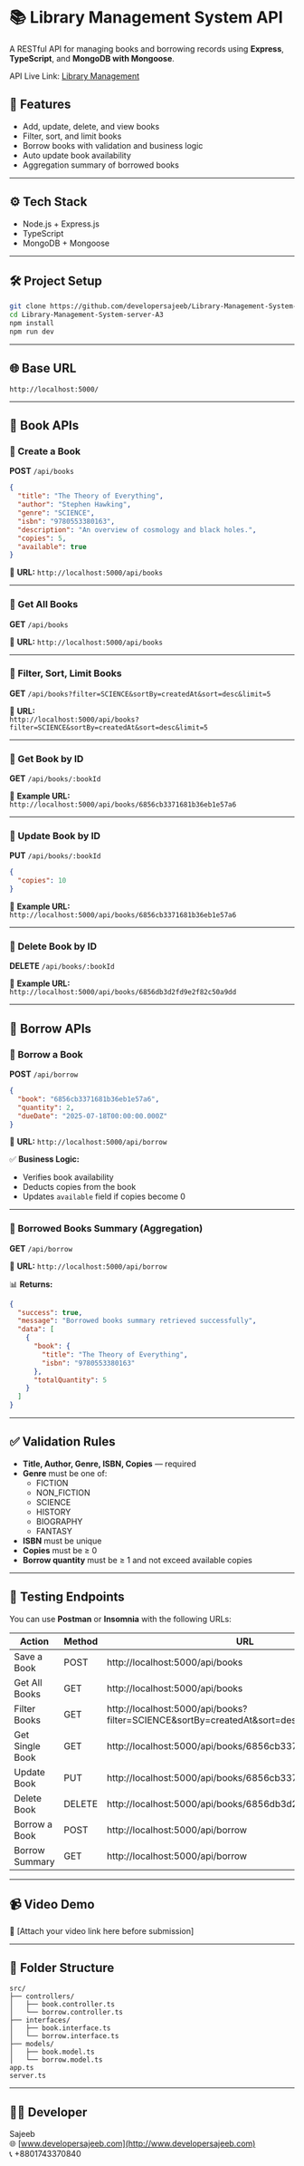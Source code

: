 
# 📚 Library Management System API

A RESTful API for managing books and borrowing records using **Express**, **TypeScript**, and **MongoDB with Mongoose**.

API Live Link: [Library Management](#)

## 🚀 Features

- Add, update, delete, and view books
- Filter, sort, and limit books
- Borrow books with validation and business logic
- Auto update book availability
- Aggregation summary of borrowed books

---

## ⚙️ Tech Stack

- Node.js + Express.js
- TypeScript
- MongoDB + Mongoose

---

## 🛠️ Project Setup

```bash
git clone https://github.com/developersajeeb/Library-Management-System-server-A3
cd Library-Management-System-server-A3
npm install
npm run dev
```

---

## 🌐 Base URL

```
http://localhost:5000/
```

---

## 📘 Book APIs

### 🔹 Create a Book

**POST** `/api/books`

```json
{
  "title": "The Theory of Everything",
  "author": "Stephen Hawking",
  "genre": "SCIENCE",
  "isbn": "9780553380163",
  "description": "An overview of cosmology and black holes.",
  "copies": 5,
  "available": true
}
```

📍 **URL:** `http://localhost:5000/api/books`

---

### 🔹 Get All Books

**GET** `/api/books`

📍 **URL:** `http://localhost:5000/api/books`

---

### 🔹 Filter, Sort, Limit Books

**GET** `/api/books?filter=SCIENCE&sortBy=createdAt&sort=desc&limit=5`

📍 **URL:**  
`http://localhost:5000/api/books?filter=SCIENCE&sortBy=createdAt&sort=desc&limit=5`

---

### 🔹 Get Book by ID

**GET** `/api/books/:bookId`

📍 **Example URL:**  
`http://localhost:5000/api/books/6856cb3371681b36eb1e57a6`

---

### 🔹 Update Book by ID

**PUT** `/api/books/:bookId`

```json
{
  "copies": 10
}
```

📍 **Example URL:**  
`http://localhost:5000/api/books/6856cb3371681b36eb1e57a6`

---

### 🔹 Delete Book by ID

**DELETE** `/api/books/:bookId`

📍 **Example URL:**  
`http://localhost:5000/api/books/6856db3d2fd9e2f82c50a9dd`

---

## 📗 Borrow APIs

### 🔹 Borrow a Book

**POST** `/api/borrow`

```json
{
  "book": "6856cb3371681b36eb1e57a6",
  "quantity": 2,
  "dueDate": "2025-07-18T00:00:00.000Z"
}
```

📍 **URL:** `http://localhost:5000/api/borrow`

✅ **Business Logic:**

- Verifies book availability
- Deducts copies from the book
- Updates `available` field if copies become 0

---

### 🔹 Borrowed Books Summary (Aggregation)

**GET** `/api/borrow`

📍 **URL:** `http://localhost:5000/api/borrow`

📊 **Returns:**

```json
{
  "success": true,
  "message": "Borrowed books summary retrieved successfully",
  "data": [
    {
      "book": {
        "title": "The Theory of Everything",
        "isbn": "9780553380163"
      },
      "totalQuantity": 5
    }
  ]
}
```

---

## ✅ Validation Rules

- **Title, Author, Genre, ISBN, Copies** — required
- **Genre** must be one of:
  - FICTION
  - NON_FICTION
  - SCIENCE
  - HISTORY
  - BIOGRAPHY
  - FANTASY
- **ISBN** must be unique
- **Copies** must be ≥ 0
- **Borrow quantity** must be ≥ 1 and not exceed available copies

---

## 🧪 Testing Endpoints

You can use **Postman** or **Insomnia** with the following URLs:

| Action                   | Method | URL                                                                 |
|--------------------------|--------|----------------------------------------------------------------------|
| Save a Book              | POST   | http://localhost:5000/api/books                                      |
| Get All Books            | GET    | http://localhost:5000/api/books                                      |
| Filter Books             | GET    | http://localhost:5000/api/books?filter=SCIENCE&sortBy=createdAt&sort=desc&limit=5 |
| Get Single Book          | GET    | http://localhost:5000/api/books/6856cb3371681b36eb1e57a6             |
| Update Book              | PUT    | http://localhost:5000/api/books/6856cb3371681b36eb1e57a6             |
| Delete Book              | DELETE | http://localhost:5000/api/books/6856db3d2fd9e2f82c50a9dd             |
| Borrow a Book            | POST   | http://localhost:5000/api/borrow                                     |
| Borrow Summary           | GET    | http://localhost:5000/api/borrow                                     |

---

## 📹 Video Demo

🎥 [Attach your video link here before submission]

---

## 📁 Folder Structure

```
src/
├── controllers/
│   ├── book.controller.ts
│   └── borrow.controller.ts
├── interfaces/
│   ├── book.interface.ts
│   └── borrow.interface.ts
├── models/
│   ├── book.model.ts
│   └── borrow.model.ts
app.ts
server.ts
```

---

## 🧑‍💻 Developer

Sajeeb  
🌐 [www.developersajeeb.com](http://www.developersajeeb.com)  
📞 +8801743370840